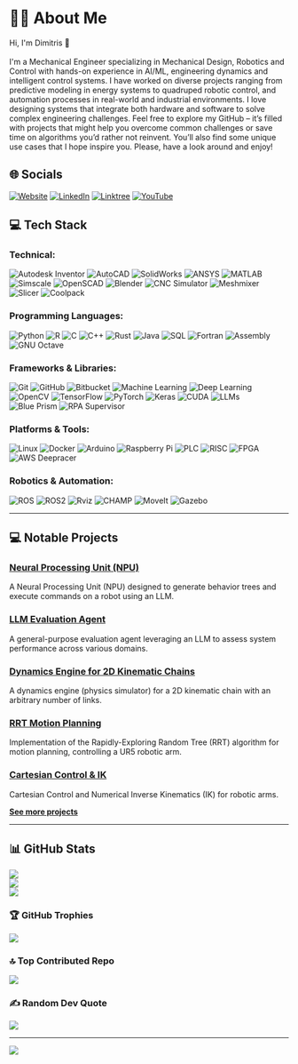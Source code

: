 # 🙋‍♂️ About Me

Hi, I'm Dimitris 👋<br><br>I'm a Mechanical Engineer specializing in Mechanical Design, Robotics and Control with hands-on experience in AI/ML, engineering dynamics and intelligent control systems. I have worked on diverse projects ranging from predictive modeling in energy systems to quadruped robotic control, and automation processes in real-world and industrial environments. I love designing systems that integrate both hardware and software to solve complex engineering challenges. Feel free to explore my GitHub – it’s filled with projects that might help you overcome common challenges or save time on algorithms you’d rather not reinvent. You’ll also find some unique use cases that I hope inspire you. Please, have a look around and enjoy!


## 🌐 Socials

[![Website](https://img.shields.io/badge/Website-%2312100E.svg?style=flat&logo=githubpages&logoColor=white)]([https://www.thedalabs.com/) 
[![LinkedIn](https://img.shields.io/badge/LinkedIn-%230077B5.svg?style=flat&logo=linkedin&logoColor=white)](https://linkedin.com/in/anastasiou-dimitris/) 
[![Linktree](https://img.shields.io/badge/Linktree-%23CFE7E7.svg?style=flat&logo=linktree&logoColor=green)](https://linktr.ee/dimitris.anastasiou)
[![YouTube](https://img.shields.io/badge/YouTube-%23FF0000.svg?style=flat&logo=YouTube&logoColor=white)](https://youtube.com/@da-labs) 


## 💻 Tech Stack

### Technical:
![Autodesk Inventor](https://img.shields.io/badge/Autodesk%20Inventor-%23ffffff.svg?style=flat&logo=autodesk&logoColor=0696D7) 
![AutoCAD](https://img.shields.io/badge/AutoCAD-%23E40029.svg?style=flat&logo=autodesk&logoColor=white) 
![SolidWorks](https://img.shields.io/badge/SolidWorks-%23D22128.svg?style=flat&logo=solidworks&logoColor=white) 
![ANSYS](https://img.shields.io/badge/ANSYS-%23ffcc33.svg?style=flat&logo=ansys&logoColor=black) 
![MATLAB](https://img.shields.io/badge/MATLAB-%23FF7043.svg?style=flat&logo=mathworks&logoColor=white) 
![Simscale](https://img.shields.io/badge/SimScale-%230077B5.svg?style=flat&logo=simscale&logoColor=white) 
![OpenSCAD](https://img.shields.io/badge/OpenSCAD-%23FFD700.svg?style=flat&logo=openscad&logoColor=black) 
![Blender](https://img.shields.io/badge/blender-%23F5792A.svg?style=flat&logo=blender&logoColor=white) 
![CNC Simulator](https://img.shields.io/badge/CNC%20Simulator-%23D00000.svg?style=flat) 
![Meshmixer](https://img.shields.io/badge/Meshmixer-%23F5792A.svg?style=flat) 
![Slicer](https://img.shields.io/badge/Slicer-%23FFFFFF.svg?style=flat) 
![Coolpack](https://img.shields.io/badge/Coolpack-%23006C9E.svg?style=flat&logoColor=white)

### Programming Languages:
![Python](https://img.shields.io/badge/python-3670A0?style=flat&logo=python&logoColor=ffdd54) 
![R](https://img.shields.io/badge/r-276DC3?style=flat&logo=r&logoColor=white) 
![C](https://img.shields.io/badge/c-A8B9CC.svg?style=flat&logo=c&logoColor=white) 
![C++](https://img.shields.io/badge/c++-00599C.svg?style=flat&logo=c%2B%2B&logoColor=white) 
![Rust](https://img.shields.io/badge/rust-000000.svg?style=flat&logo=rust&logoColor=white) 
![Java](https://img.shields.io/badge/java-007396.svg?style=flat&logo=java&logoColor=white) 
![SQL](https://img.shields.io/badge/SQL-CC2927.svg?style=flat&logo=microsoft-sql-server&logoColor=white) 
![Fortran](https://img.shields.io/badge/Fortran-734F96.svg?style=flat&logo=fortran&logoColor=white) 
![Assembly](https://img.shields.io/badge/Assembly-007396.svg?style=flat) 
![GNU Octave](https://img.shields.io/badge/GNU%20Octave-0790C0?style=flat&logo=gnu-octave&logoColor=fcd683)

### Frameworks & Libraries:
![Git](https://img.shields.io/badge/Git-F05032.svg?style=flat&logo=git&logoColor=white) 
![GitHub](https://img.shields.io/badge/GitHub-181717.svg?style=flat&logo=github&logoColor=white) 
![Bitbucket](https://img.shields.io/badge/Bitbucket-0052CC.svg?style=flat&logo=bitbucket&logoColor=white) 
![Machine Learning](https://img.shields.io/badge/Machine%20Learning-FFC107.svg?style=flat) 
![Deep Learning](https://img.shields.io/badge/Deep%20Learning-000000.svg?style=flat) 
![OpenCV](https://img.shields.io/badge/OpenCV-5C3EE8.svg?style=flat&logo=opencv&logoColor=white) 
![TensorFlow](https://img.shields.io/badge/TensorFlow-FF6F00.svg?style=flat&logo=tensorflow&logoColor=white) 
![PyTorch](https://img.shields.io/badge/PyTorch-EE4C2C.svg?style=flat&logo=pytorch&logoColor=white) 
![Keras](https://img.shields.io/badge/Keras-D00000.svg?style=flat&logo=keras&logoColor=white) 
![CUDA](https://img.shields.io/badge/CUDA-76B900.svg?style=flat&logo=nvidia&logoColor=white) 
![LLMs](https://img.shields.io/badge/LLMs-FF5733.svg?style=flat&logo=ai&logoColor=white) 
![Blue Prism](https://img.shields.io/badge/Blue%20Prism-0082C9.svg?style=flat&logo=blue-prism&logoColor=white) 
![RPA Supervisor](https://img.shields.io/badge/RPA%20Supervisor-000000.svg?style=flat&logo=rp-assistant&logoColor=white)

### Platforms & Tools:
![Linux](https://img.shields.io/badge/Linux-FCC624.svg?style=flat&logo=linux&logoColor=black) 
![Docker](https://img.shields.io/badge/Docker-2496ED.svg?style=flat&logo=docker&logoColor=white) 
![Arduino](https://img.shields.io/badge/Arduino-00979D.svg?style=flat&logo=arduino&logoColor=white) 
![Raspberry Pi](https://img.shields.io/badge/Raspberry%20Pi-A22846.svg?style=flat&logo=raspberry-pi&logoColor=white) 
![PLC](https://img.shields.io/badge/PLC-FF9900.svg?style=flat&logo=siemens&logoColor=white) 
![RISC](https://img.shields.io/badge/RISC-FFD700.svg?style=flat) 
![FPGA](https://img.shields.io/badge/FPGA-0098DA.svg?style=flat) 
![AWS Deepracer](https://img.shields.io/badge/AWS%20Deepracer-232F3E.svg?style=flat&logo=amazon-aws&logoColor=white)

### Robotics & Automation:
![ROS](https://img.shields.io/badge/ROS-22314E.svg?style=flat&logo=ros&logoColor=white) 
![ROS2](https://img.shields.io/badge/ROS2-2C4CB8.svg?style=flat&logo=ros&logoColor=white) 
![Rviz](https://img.shields.io/badge/Rviz-4D4D4D.svg?style=flat) 
![CHAMP](https://img.shields.io/badge/CHAMP-000000.svg?style=flat) 
![MoveIt](https://img.shields.io/badge/MoveIt-793392.svg?style=flat) 
![Gazebo](https://img.shields.io/badge/Gazebo-8D85FF.svg?style=flat)

---


## 💻 Notable Projects

### [Neural Processing Unit (NPU)](https://github.com/dimitris-anastasiou/npu)
A Neural Processing Unit (NPU) designed to generate behavior trees and execute commands on a robot using an LLM.

### [LLM Evaluation Agent](https://github.com/dimitris-anastasiou/llm-evaluation-agent)
A general-purpose evaluation agent leveraging an LLM to assess system performance across various domains.

### [Dynamics Engine for 2D Kinematic Chains](https://github.com/dimitris-anastasiou/dynamics-engine-2d-kinematic-chains)
A dynamics engine (physics simulator) for a 2D kinematic chain with an arbitrary number of links.

### [RRT Motion Planning](https://github.com/dimitris-anastasiou/rrt-motion-planning)
Implementation of the Rapidly-Exploring Random Tree (RRT) algorithm for motion planning, controlling a UR5 robotic arm.

### [Cartesian Control & IK](https://github.com/dimitris-anastasiou/cartesian-control-IK)
Cartesian Control and Numerical Inverse Kinematics (IK) for robotic arms.

**[See more projects](https://github.com/dimitris-anastasiou?tab=repositories)**

---


## 📊 GitHub Stats

![](https://github-readme-stats.vercel.app/api?username=dimitris-anastasiou&theme=transparent&hide_border=true&include_all_commits=false&count_private=false)<br/>
![](https://github-readme-streak-stats.herokuapp.com/?user=dimitris-anastasiou&theme=transparent&hide_border=true)<br/>
![](https://github-readme-stats.vercel.app/api/top-langs/?username=dimitris-anastasiou&theme=transparent&hide_border=true&include_all_commits=false&count_private=false&layout=compact)

### 🏆 GitHub Trophies
![](https://github-profile-trophy.vercel.app/?username=dimitris-anastasiou&theme=transparent&no-frame=true&no-bg=true&margin-w=4)

### 🔝 Top Contributed Repo
![](https://github-contributor-stats.vercel.app/api?username=dimitris-anastasiou&limit=5&theme=transparent&combine_all_yearly_contributions=true)

### ✍️ Random Dev Quote
![](https://quotes-github-readme.vercel.app/api?type=horizontal&theme=dark)

---


[![](https://visitcount.itsvg.in/api?id=dimitris-anastasiou&icon=0&color=12)](https://visitcount.itsvg.in)
